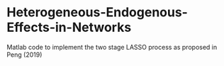 # Heterogeneous-Endogenous-Effects-in-Networks
Matlab code to implement the two stage LASSO process as proposed in Peng (2019)
